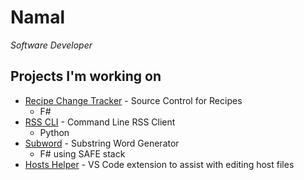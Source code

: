 # Namal

_Software Developer_

## Projects I'm working on

- [Recipe Change Tracker](https://github.com/NamalD/RecipeChangeTracker) - Source Control for Recipes
    - F#
- [RSS CLI](https://github.com/NamalD/rss-cli) - Command Line RSS Client
    - Python
- [Subword](https://github.com/NamalD/Subword) - Substring Word Generator
    - F# using SAFE stack
- [Hosts Helper](https://github.com/NamalD/hosts-helper) - VS Code extension to assist with editing host files

